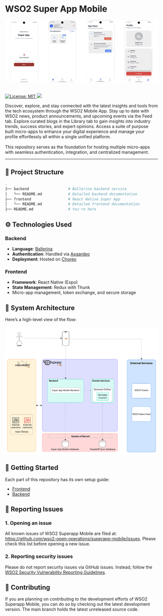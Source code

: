 <h1 align="left">WSO2 Super App Mobile</h1>

<img src="./resources/snapshots.png" alt="Architecture Diagram" width="700"/>
<br></br>
<p align="left">
  <a href="https://opensource.org/license/apache-2-0">
    <img alt="License: MIT" src="https://img.shields.io/badge/License-MIT-green.svg">
  </a>
  <a href="https://twitter.com/intent/follow?screen_name=wso2" rel="nofollow"><img src="https://img.shields.io/twitter/follow/wso2.svg?style=social&amp;label=Follow%20Us" style="max-width: 100%;"></a>
</p>
Discover, explore, and stay connected with the latest insights and tools from the tech ecosystem through the WSO2 Mobile App. Stay up to date with WSO2 news, product announcements, and upcoming events via the Feed tab. Explore curated blogs in the Library tab to gain insights into industry trends, success stories, and expert opinions. Access a suite of purpose built micro-apps to enhance your digital experience and manage your profile effortlessly all within a single unified platform.
<br></br>
This repository serves as the foundation for hosting multiple micro-apps with seamless authentication, integration, and centralized management.

---

## 🧭 Project Structure

```bash
.
├── backend                  # Ballerina backend service
│   └── README.md            # Detailed backend documentation
├── frontend                 # React Native Super App
│   └── README.md            # Detailed frontend documentation
├── README.md                # You're here
```

## ⚙️ Technologies Used

### Backend
- **Language**: [Ballerina](https://ballerina.io/)
- **Authentication**: Handled via [Asgardeo](https://wso2.com/asgardeo/)
- **Deployment**: Hosted on [Choreo](https://wso2.com/choreo/)

### Frontend
- **Framework**: React Native (Expo)
- **State Management**: Redux with Thunk
- Micro-app management, token exchange, and secure storage


## 🧱 System Architecture

Here’s a high-level view of the flow:
<br></br>
<img src="./resources/architecture_diagram.png" alt="Architecture Diagram" width="700"/>

## 🚀 Getting Started

Each part of this repository has its own setup guide:

- [Frontend](./frontend/README.md)
- [Backend](./backend/README.md)

## 🐞 Reporting Issues

###  1. Opening an issue

All known issues of WSO2 Superapp Mobile are filed at: https://github.com/wso2-open-operations/superapp-mobile/issues. Please check this list before opening a new issue.

### 2.  Reporting security issues

Please do not report security issues via GitHub issues. Instead, follow the [WSO2 Security Vulnerability Reporting Guidelines](https://security.docs.wso2.com/en/latest/security-reporting/vulnerability-reporting-guidelines/).

## 🤝 Contributing

If you are planning on contributing to the development efforts of WSO2 Superapp Mobile, you can do so by checking out the latest development version. The main branch holds the latest unreleased source code.
